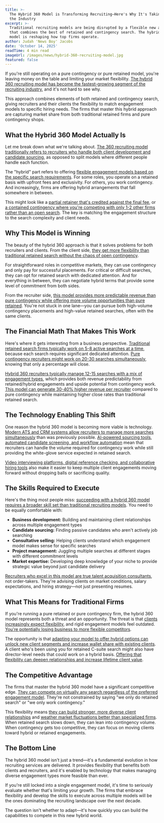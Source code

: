 ```yaml
---
title: >-
  The Hybrid 360 Model is Transforming Recruiting—Here's Why It's Taking Over
  the Industry
excerpt: >-
  Traditional recruiting models are being disrupted by a flexible new approach
  that combines the best of retained and contingency search. The hybrid 360
  model is reshaping how top firms operate.
author: Judah 'News Boy' Jacobs
date: 'October 14, 2025'
readTime: 4 min read
imageUrl: /images/news/hybrid-360-recruiting-model.jpg
featured: false
---
```


If you're still operating on a pure contingency or pure retained model, you're leaving money on the table and limiting your market flexibility. [The hybrid 360 recruiting model has become the fastest-growing segment of the recruiting industry](https://www.linkedin.com/business/talent/blog/talent-acquisition/hybrid-recruiting-models-growth), and it's not hard to see why.

This approach combines elements of both retained and contingency search, giving recruiters and their clients the flexibility to match engagement models to specific hiring needs. The firms that master this hybrid approach are capturing market share from both traditional retained firms and pure contingency shops.

## What the Hybrid 360 Model Actually Is

Let me break down what we're talking about. [The 360 recruiting model traditionally refers to recruiters who handle both client development and candidate sourcing](https://www.forbes.com/sites/forbeshumanresourcescouncil/2024/08/22/what-is-360-recruiting/), as opposed to split models where different people handle each function.

The "hybrid" part refers to offering [flexible engagement models based on the specific search requirements](https://www.shrm.org/topics-tools/news/talent-acquisition/flexible-recruiting-engagement-models). For some roles, you operate on a retained basis with upfront fees and exclusivity. For others, you work contingency. And increasingly, firms are offering hybrid arrangements that fall somewhere in between.

This might look like a [partial retainer that's credited against the final fee](https://www.gartner.com/en/human-resources/topics/recruiting-fee-structures), or [a contained contingency where you're competing with only 1-2 other firms rather than an open search](https://hbr.org/2024/09/contained-contingency-recruiting-model). The key is matching the engagement structure to the search complexity and client needs.

## Why This Model is Winning

The beauty of the hybrid 360 approach is that it solves problems for both recruiters and clients. From the client side, [they get more flexibility than traditional retained search without the chaos of open contingency](https://www.linkedin.com/business/talent/blog/talent-acquisition/client-benefits-hybrid-recruiting-models).

For straightforward roles in competitive markets, they can use contingency and only pay for successful placements. For critical or difficult searches, they can opt for retained search with dedicated attention. And for everything in between, they can negotiate hybrid terms that provide some level of commitment from both sides.

From the recruiter side, [this model provides more predictable revenue than pure contingency while offering more volume opportunities than pure retained](https://www.forbes.com/sites/forbeshumanresourcescouncil/2024/11/12/revenue-predictability-in-recruiting/). You're not stuck in one lane—you can pursue both high-volume contingency placements and high-value retained searches, often with the same clients.

## The Financial Math That Makes This Work

Here's where it gets interesting from a business perspective. [Traditional retained search firms typically work on 5-8 active searches at a time](https://www.shrm.org/topics-tools/news/talent-acquisition/recruiter-capacity-metrics), because each search requires significant dedicated attention. [Pure contingency recruiters might work on 20-30 searches simultaneously](https://www.gartner.com/en/human-resources/topics/contingency-recruiter-capacity), knowing that only a percentage will close.

[Hybrid 360 recruiters typically manage 12-15 searches with a mix of engagement types](https://www.linkedin.com/business/talent/blog/talent-acquisition/hybrid-model-search-capacity), which provides both revenue predictability from retained/hybrid engagements and upside potential from contingency work. [This model can generate 30-40% higher revenue per recruiter](https://www.forbes.com/sites/forbeshumanresourcescouncil/2024/10/18/revenue-per-recruiter-benchmarks/) compared to pure contingency while maintaining higher close rates than traditional retained search.

## The Technology Enabling This Shift

One reason the hybrid 360 model is becoming more viable is technology. [Modern ATS and CRM systems allow recruiters to manage more searches simultaneously](https://www.gartner.com/en/human-resources/topics/recruiting-technology-2025) than was previously possible. [AI-powered sourcing tools, automated candidate screening, and workflow automation](https://hbr.org/2024/07/how-ai-enables-recruiting-model-flexibility) mean that recruiters can handle the volume required for contingency work while still providing the white-glove service expected in retained search.

[Video interviewing platforms, digital reference checking, and collaborative hiring tools](https://www.shrm.org/topics-tools/news/talent-acquisition/recruiting-technology-stack-2025) also make it easier to keep multiple client engagements moving forward without dropping balls or sacrificing quality.

## The Skills Required to Execute

Here's the thing most people miss: [succeeding with a hybrid 360 model requires a broader skill set than traditional recruiting models](https://www.forbes.com/sites/forbeshumanresourcescouncil/2024/12/01/skills-for-360-recruiters/). You need to be equally comfortable with:

- **Business development:** Building and maintaining client relationships across multiple engagement types
- **Candidate sourcing:** Finding passive candidates who aren't actively job searching
- **Consultative selling:** Helping clients understand which engagement model makes sense for specific searches
- **Project management:** Juggling multiple searches at different stages with different commitment levels
- **Market expertise:** Developing deep knowledge of your niche to provide strategic value beyond just candidate delivery

[Recruiters who excel in this model are true talent acquisition consultants](https://www.linkedin.com/business/talent/blog/talent-acquisition/consultative-recruiting-approach), not order-takers. They're advising clients on market conditions, salary expectations, and hiring strategy—not just presenting resumes.

## What This Means for Traditional Firms

If you're running a pure retained or pure contingency firm, the hybrid 360 model represents both a threat and an opportunity. The threat is that [clients increasingly expect flexibility](https://www.gartner.com/en/human-resources/topics/client-expectations-recruiting-2025), and rigid engagement models feel outdated. [You're potentially losing business to more flexible competitors](https://hbr.org/2024/11/competitive-threats-traditional-search-firms).

The opportunity is that [adapting your model to offer hybrid options can unlock new client segments and increase wallet share with existing clients](https://www.forbes.com/sites/forbeshumanresourcescouncil/2024/09/25/expanding-recruiting-service-offerings/). A client who's been using you for retained C-suite search might also have director-level needs that could work on a hybrid basis. [Offering that flexibility can deepen relationships and increase lifetime client value](https://www.linkedin.com/business/talent/blog/talent-acquisition/increasing-client-lifetime-value-recruiting).

## The Competitive Advantage

The firms that master the hybrid 360 model have a significant competitive edge. [They can compete on virtually any search regardless of the preferred engagement model](https://www.shrm.org/topics-tools/news/talent-acquisition/competing-across-engagement-models). They're not constrained by saying "we only do retained search" or "we only work contingency."

This flexibility means [they can build stronger, more diverse client relationships](https://www.gartner.com/en/human-resources/topics/client-relationship-diversity) and [weather market fluctuations better than specialized firms](https://hbr.org/2024/08/business-resilience-recruiting-firms). When retained search slows down, they can lean into contingency volume. When contingency gets too competitive, they can focus on moving clients toward hybrid or retained engagements.

## The Bottom Line

The hybrid 360 model isn't just a trend—it's a fundamental evolution in how recruiting services are delivered. It provides flexibility that benefits both clients and recruiters, and it's enabled by technology that makes managing diverse engagement types more feasible than ever.

If you're still locked into a single engagement model, it's time to seriously evaluate whether that's limiting your growth. The firms that embrace flexibility and develop the skills to execute across multiple models will be the ones dominating the recruiting landscape over the next decade.

The question isn't whether to adapt—it's how quickly you can build the capabilities to compete in this new hybrid world.
